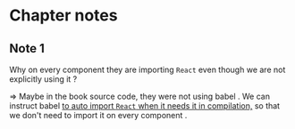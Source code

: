 # Chapter notes

## Note 1
Why on every component they are importing `React` even though we are not explicitly using it ?  

=> Maybe in the book source code, they were not using babel . We can instruct babel [to auto import `React` when it needs it in compilation,](https://babeljs.io/docs/babel-preset-react#options) so that we don't need to import it on every component . 